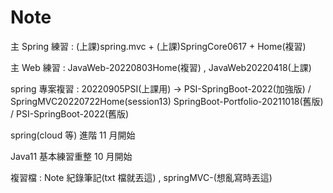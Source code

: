 # Note
 主 Spring 練習 : (上課)spring.mvc + (上課)SpringCore0617  + Home(複習)
 
 主 Web 練習 : JavaWeb-20220803Home(複習) , JavaWeb20220418(上課)
 
 spring 專案複習 : 20220905PSI(上課用) -> PSI-SpringBoot-2022(加強版) / SpringMVC20220722Home(session13)
                  SpringBoot-Portfolio-20211018(舊版) / PSI-SpringBoot-2022(舊版)
 
 spring(cloud 等) 進階 11 月開始
 
 Java11 基本練習重整 10 月開始
 
 複習檔 : Note 紀錄筆記(txt 檔就丟這) , springMVC-(想亂寫時丟這)
